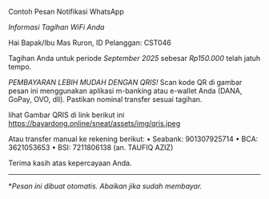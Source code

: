 Contoh Pesan Notifikasi WhatsApp

*Informasi Tagihan WiFi Anda*

Hai Bapak/Ibu Mas Ruron,
ID Pelanggan: CST046

Tagihan Anda untuk periode *September 2025* sebesar *Rp150.000* telah jatuh tempo.

*PEMBAYARAN LEBIH MUDAH DENGAN QRIS!*
Scan kode QR di gambar pesan ini menggunakan aplikasi m-banking atau e-wallet Anda (DANA, GoPay, OVO, dll). Pastikan nominal transfer sesuai tagihan.

lihat Gambar QRIS di link berikut ini
https://bayardong.online/sneat/assets/img/qris.jpeg

Atau transfer manual ke rekening berikut:
• Seabank: 901307925714
• BCA: 3621053653
• BSI: 7211806138
(an. TAUFIQ AZIZ)

Terima kasih atas kepercayaan Anda.
_____________________________
*_Pesan ini dibuat otomatis. Abaikan jika sudah membayar._